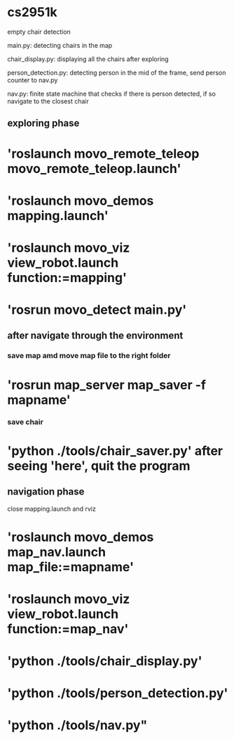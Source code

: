 # cs2951k
empty chair detection

main.py: detecting chairs in the map

chair_display.py: displaying all the chairs after exploring

person_detection.py: detecting person in the mid of the frame, send person counter to nav.py

nav.py: finite state machine that checks if there is person detected, if so navigate to the closest chair



## exploring phase
# 'roslaunch movo_remote_teleop movo_remote_teleop.launch'
# 'roslaunch movo_demos mapping.launch'
# 'roslaunch movo_viz view_robot.launch function:=mapping'
# 'rosrun movo_detect main.py'

## after navigate through the environment

### save map amd move map file to the right folder
# 'rosrun map_server map_saver -f mapname'
### save chair
# 'python ./tools/chair_saver.py' after seeing 'here', quit the program

## navigation phase
close mapping.launch and rviz

# 'roslaunch movo_demos map_nav.launch map_file:=mapname'
# 'roslaunch movo_viz view_robot.launch function:=map_nav'
# 'python ./tools/chair_display.py'
# 'python ./tools/person_detection.py'
# 'python ./tools/nav.py"

